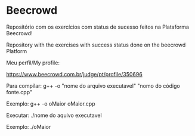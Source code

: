 # Beecrowd
Repositório com os exercícios com status de sucesso feitos na Plataforma Beecrowd! 

Repository with the exercises with success status done on the beecrowd Platform

Meu perfil/My profile:

https://www.beecrowd.com.br/judge/pt/profile/350696



Para compilar:
g++ -o "nome do arquivo executavel" "nomo do código fonte.cpp"

Exemplo: g++ -o oMaior oMaior.cpp

Executar:
./nome do aquivo executavel

Exemplo: ./oMaior